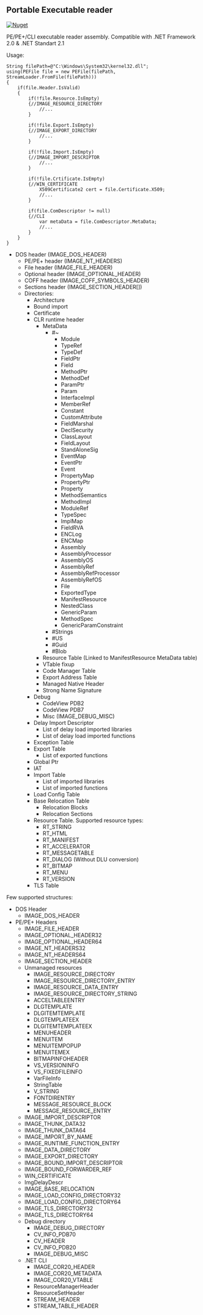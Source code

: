 ﻿## Portable Executable reader

[![Nuget](https://img.shields.io/nuget/v/AlphaOmega.PEReader)](https://www.nuget.org/packages/AlphaOmega.PEReader)

PE/PE+/CLI executable reader assembly. Compatible with .NET Framework 2.0 & .NET Standart 2.1

Usage:

    String filePath=@"C:\Windows\System32\kernel32.dll";
    using(PEFile file = new PEFile(filePath, StreamLoader.FromFile(filePath)))
    {
        if(file.Header.IsValid)
        {
            if(!file.Resource.IsEmpty)
            {//IMAGE_RESOURCE_DIRECTORY
                //...
            }

            if(!file.Export.IsEmpty)
            {//IMAGE_EXPORT_DIRECTORY
                //...
            }

            if(!file.Import.IsEmpty)
            {//IMAGE_IMPORT_DESCRIPTOR
                //...
            }

            if(!file.Crtificate.IsEmpty)
            {//WIN_CERTIFICATE
                X509Certificate2 cert = file.Certificate.X509;
                //...
            }

            if(file.ComDescriptor != null)
            {//CLI
                var metaData = file.ComDescriptor.MetaData;
                //...
            }
        }
    }

- DOS header (IMAGE_DOS_HEADER)
  - PE/PE+ header (IMAGE_NT_HEADERS)
  - File header (IMAGE_FILE_HEADER)
  - Optional header (IMAGE_OPTIONAL_HEADER)
  - COFF header (IMAGE_COFF_SYMBOLS_HEADER)
  - Sections header (IMAGE_SECTION_HEADER[])
  - Directories:
    - Architecture
    - Bound import
    - Certificate
    - CLR runtime header
      - MetaData
        - #~
          - Module
          - TypeRef
          - TypeDef
          - FieldPtr
          - Field
          - MethodPtr
          - MethodDef
          - ParamPtr
          - Param
          - InterfaceImpl
          - MemberRef
          - Constant
          - CustomAttribute
          - FieldMarshal
          - DeclSecurity
          - ClassLayout
          - FieldLayout
          - StandAloneSig
          - EventMap
          - EventPtr
          - Event
          - PropertyMap
          - PropertyPtr
          - Property
          - MethodSemantics
          - MethodImpl
          - ModuleRef
          - TypeSpec
          - ImplMap
          - FieldRVA
          - ENCLog
          - ENCMap
          - Assembly
          - AssemblyProcessor
          - AssemblyOS
          - AssemblyRef
          - AssemblyRefProcessor
          - AssemblyRefOS
          - File
          - ExportedType
          - ManifestResource
          - NestedClass
          - GenericParam
          - MethodSpec
          - GenericParamConstraint
        - #Strings
        - #US
        - #Guid
        - #Blob
      - Resource Table (Linked to ManifestResource MetaData table)
      - VTable fixup
      - Code Manager Table
      - Export Address Table
      - Managed Native Header
      - Strong Name Signature
    - Debug
      - CodeView PDB2
      - CodeView PDB7
      - Misc (IMAGE_DEBUG_MISC)
    - Delay Import Descriptor
      - List of delay load imported libraries
      - List of delay load imported functions
    - Exception Table
    - Export Table
      - List of exported functions
    - Global Ptr
    - IAT
    - Import Table
      - List of imported libraries
      - List of imported functions
    - Load Config Table
    - Base Relocation Table
      - Relocation Blocks
      - Relocation Sections
    - Resource Table. Supported resource types:
      - RT_STRING
      - RT_HTML
      - RT_MANIFEST
      - RT_ACCELERATOR
      - RT_MESSAGETABLE
      - RT_DIALOG (Without DLU conversion)
      - RT_BITMAP
      - RT_MENU
      - RT_VERSION
    - TLS Table

Few supported structures:

- DOS Header
  - IMAGE_DOS_HEADER
- PE/PE+ Headers
  - IMAGE_FILE_HEADER
  - IMAGE_OPTIONAL_HEADER32
  - IMAGE_OPTIONAL_HEADER64
  - IMAGE_NT_HEADERS32
  - IMAGE_NT_HEADERS64
  - IMAGE_SECTION_HEADER
  - Unmanaged resources
    - IMAGE_RESOURCE_DIRECTORY
    - IMAGE_RESOURCE_DIRECTORY_ENTRY
    - IMAGE_RESOURCE_DATA_ENTRY
    - IMAGE_RESOURCE_DIRECTORY_STRING
    - ACCELTABLEENTRY
    - DLGTEMPLATE
    - DLGITEMTEMPLATE
    - DLGTEMPLATEEX
    - DLGITEMTEMPLATEEX
    - MENUHEADER
    - MENUITEM
    - MENUITEMPOPUP
    - MENUITEMEX
    - BITMAPINFOHEADER
    - VS_VERSIONINFO
    - VS_FIXEDFILEINFO
    - VarFileInfo
    - StringTable
    - V_STRING
    - FONTDIRENTRY
    - MESSAGE_RESOURCE_BLOCK
    - MESSAGE_RESOURCE_ENTRY
  - IMAGE_IMPORT_DESCRIPTOR
  - IMAGE_THUNK_DATA32
  - IMAGE_THUNK_DATA64
  - IMAGE_IMPORT_BY_NAME
  - IMAGE_RUNTIME_FUNCTION_ENTRY
  - IMAGE_DATA_DIRECTORY
  - IMAGE_EXPORT_DIRECTORY
  - IMAGE_BOUND_IMPORT_DESCRIPTOR
  - IMAGE_BOUND_FORWARDER_REF
  - WIN_CERTIFICATE
  - ImgDelayDescr
  - IMAGE_BASE_RELOCATION
  - IMAGE_LOAD_CONFIG_DIRECTORY32
  - IMAGE_LOAD_CONFIG_DIRECTORY64
  - IMAGE_TLS_DIRECTORY32
  - IMAGE_TLS_DIRECTORY64
  - Debug directory
    - IMAGE_DEBUG_DIRECTORY
    - CV_INFO_PDB70
    - CV_HEADER
    - CV_INFO_PDB20
    - IMAGE_DEBUG_MISC
  - .NET CLI
    - IMAGE_COR20_HEADER
    - IMAGE_COR20_METADATA
    - IMAGE_COR20_VTABLE
    - ResourceManagerHeader
    - ResourceSetHeader
    - STREAM_HEADER
    - STREAM_TABLE_HEADER
